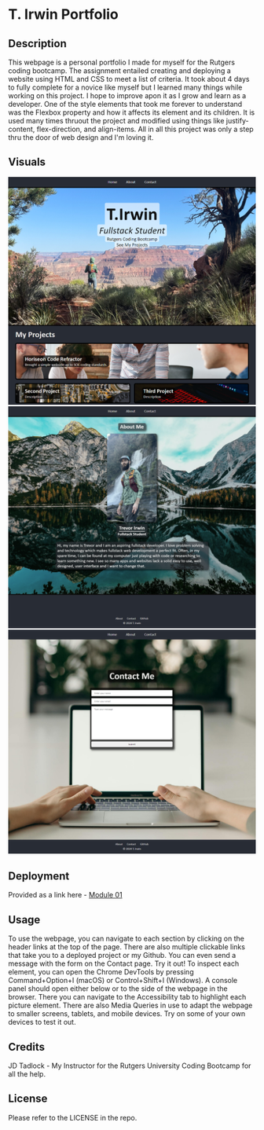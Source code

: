  # T. Irwin Portfolio

## Description

This webpage is a personal portfolio I made for myself for the Rutgers coding bootcamp.
The assignment entailed creating and deploying a website using HTML and CSS to meet a list of criteria. It took about 4 days to fully complete for a novice like myself but I learned many things while working on this project. I hope to improve apon it as I grow and learn as a developer. One of the style elements that took me forever to understand was the Flexbox property and how it affects its element and its children. It is used many times thruout the project and modified using things like justify-content, flex-direction, and align-items. All in all this project was only a step thru the door of web design and I'm loving it.

## Visuals

<img src="./assets/images/home.png" >

<img src="./assets/images/about.png" >

<img src="./assets/images/contact.png" >


## Deployment

Provided as a link here - [Module 01](Your_REPO_LINK)

## Usage

To use the webpage, you can navigate to each section by clicking on the header links at the top of the page. There are also multiple clickable links that take you to a deployed project or my Github. You can even send a message with the form on the Contact page. Try it out! To inspect each element, you can open the Chrome DevTools by pressing Command+Option+I (macOS) or Control+Shift+I (Windows). A console panel should open either below or to the side of the webpage in the browser. There you can navigate to the Accessibility tab to highlight each picture element. There are also Media Queries in use to adapt the webpage to smaller screens, tablets, and mobile devices. Try on some of your own devices to test it out.

## Credits

JD Tadlock - My Instructor for the Rutgers University Coding Bootcamp for all the help.

## License

Please refer to the LICENSE in the repo.